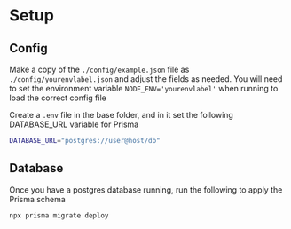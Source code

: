 # Setup
## Config
Make a copy of the `./config/example.json` file as `./config/yourenvlabel.json` and adjust the fields as needed. You will need to set the environment variable `NODE_ENV='yourenvlabel'` when running to load the correct config file

Create a `.env` file in the base folder, and in it set the following DATABASE_URL variable for Prisma
```bash
DATABASE_URL="postgres://user@host/db"
```

## Database

Once you have a postgres database running, run the following to apply the Prisma schema
```bash
npx prisma migrate deploy
```